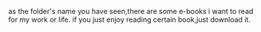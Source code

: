 as the folder's name you have seen,there are some e-books i want to read for my work or life.
if you just enjoy reading certain book,just download it. 
